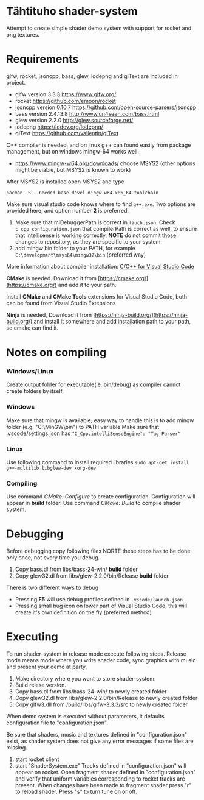 # Tähtituho shader-system
Attempt to create simple shader demo system with support for rocket and png textures. 

# Requirements
glfw, rocket, jsoncpp, bass, glew, lodepng and glText are included in project.

- glfw version 3.3.3 https://www.glfw.org/
- rocket https://github.com/emoon/rocket
- jsoncpp version 0.10.7 https://github.com/open-source-parsers/jsoncpp
- bass version 2.4.13.8 http://www.un4seen.com/bass.html
- glew version 2.2.0 http://glew.sourceforge.net/
- lodepng https://lodev.org/lodepng/
- glText https://github.com/vallentin/glText


C++ compiler is needed, and on linux g++ can found easily from package management, but on windows mingw-64 works well.
- https://www.mingw-w64.org/downloads/ choose MSYS2 (other options might be viable, but MSYS2 is known to work)

After MSYS2 is installed open MSYS2 and type

`pacman -S --needed base-devel mingw-w64-x86_64-toolchain`

Make sure visual studio code knows where to find `g++.exe`. Two options are provided here, and option number **2** is preferred.

1. Make sure that miDebuggerPath is correct in `lauch.json`. Check `c_cpp_configuration.json` that compilerPath is correct as well, to ensure that intellisense is working correctly. **NOTE** do not commit those changes to repository, as they are specific to your system.
2. add mingw bin folder to your PATH, for example `C:\development\msys64\mingw32\bin` (preferred way)

More information about compiler installation: [C/C++ for Visual Studio Code](https://code.visualstudio.com/docs/languages/cpp)

**CMake** is needed. Download it from [https://cmake.org/](https://cmake.org/) and add it to your path.

Install **CMake** and **CMake Tools** extensions for Visual Studio Code, both can be found from Visual Studio Extensions

**Ninja** is needed, Download it from [https://ninja-build.org/](https://ninja-build.org/) and install it somewhere and add installation path to your path, so cmake can find it.
# Notes on compiling
### Windows/Linux
Create output folder for executable(ie. bin/debug) as compiler cannot create folders by itself.

### Windows
Make sure that mingw is available, easy way to handle this is to add mingw folder (e.g. "C:\MinGW\bin") to PATH variable
Make sure that .vscode/settings.json has `"C_Cpp.intelliSenseEngine": "Tag Parser"`

### Linux
Use following command to install required libraries
`sudo apt-get install g++-multilib libglew-dev xorg-dev`

### Compiling
Use command *CMake: Configure* to create configuration. Configuration will appear in **build** folder. Use command *CMake: Build* to compile shader system. 

# Debugging
Before debugging copy following files NORTE these steps has to be done only once, not every time you debug.
1. Copy bass.dl from libs/bass-24-win/ **build** folder
1. Copy glew32.dl from libs/glew-2.2.0/bin/Release **build** folder

There is two different ways to debug
- Pressing **F5** will use debug profiles defined in `.vscode/launch.json` 
- Pressing small bug icon on lower part of Visual Studio Code, this will create it's own definition on the fly (preferred method)


# Executing
To run shader-system in release mode execute following steps. Release mode means mode where you write shader code, sync graphics with music and present your demo at party.
1. Make directory where you want to store shader-system.
1. Build relese version.
1. Copy bass.dl from libs/bass-24-win/ to newly created folder
1. Copy glew32.dl from libs/glew-2.2.0/bin/Release to newly created folder
1. Copy glfw3.dll from /build/libs/glfw-3.3.3/src to newly created folder

When demo system is executed without parameters, it defaults configuration file to "configuration.json".

Be sure that shaders, music and textures defined in "configuration.json" exist, as shader system does not give any error messages if some files are missing.

1. start rocket client
2. start "ShaderSystem.exe"
Tracks defined in "configuration.json" will appear on rocket. Open fragment shader defined in "configuration.json" and verify that uniform variables corresponding to rocket tracks are present. When changes have been made to fragment shader press "r" to reload shader. Press "s" to turn tune on or off.